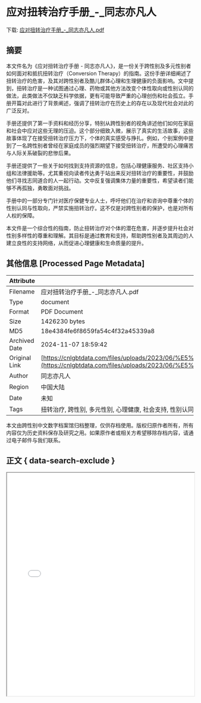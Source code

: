 # 应对扭转治疗手册_-_同志亦凡人

<!-- tcd_download_link -->
下载: [应对扭转治疗手册_-_同志亦凡人.pdf](应对扭转治疗手册_-_同志亦凡人.pdf)
<!-- tcd_download_link_end -->

## 摘要

<!-- tcd_abstract -->
本文件名为《应对扭转治疗手册 - 同志亦凡人》，是一份关于跨性别及多元性别者如何面对和抵抗扭转治疗（Conversion Therapy）的指南。这份手册详细阐述了扭转治疗的危害，及其对跨性别者及酷儿群体心理和生理健康的负面影响。文中提到，扭转治疗是一种试图通过心理、药物或其他方法改变个体性取向或性别认同的做法，此类做法不仅缺乏科学依据，更有可能导致严重的心理创伤和社会孤立。手册开篇对此进行了背景阐述，强调了扭转治疗在历史上的存在以及现代社会对此的广泛反对。

手册还提供了第一手资料和经历分享，特别从跨性别者的视角讲述他们如何在家庭和社会中应对这些无理的压迫。这个部分细致入微，展示了真实的生活故事，这些故事体现了在接受扭转治疗压力下，个体的真实感受与挣扎。例如，个别案例中提到了一名跨性别者曾经在家庭成员的强烈期望下接受扭转治疗，所遭受的心理痛苦与人际关系破裂的悲惨后果。

手册还提供了一些关于如何找到支持资源的信息，包括心理健康服务、社区支持小组和法律援助等。尤其重视向读者传达勇于站出来反对扭转治疗的重要性，并鼓励他们寻找志同道合的人一起行动。文中反复强调集体力量的重要性，希望读者们能够不再孤独，勇敢面对挑战。

手册中的一部分专门针对医疗保健专业人士，呼吁他们在治疗和咨询中尊重个体的性别认同与性取向，严禁实施扭转治疗。这不仅是对跨性别者的保护，也是对所有人权的保障。

本文件是一个综合性的指南，防止扭转治疗对个体的潜在危害，并逐步提升社会对性别多样性的尊重和理解。其目标是通过教育和支持，帮助跨性别者及其周边的人建立良性的支持网络，从而促进心理健康和生命质量的提升。

<!-- tcd_abstract_end -->

## 其他信息 [Processed Page Metadata]

| Attribute       | Value                                  |
|-----------------|----------------------------------------|
| Filename        | 应对扭转治疗手册_-_同志亦凡人.pdf                             |
| Type            | document                                 |
| Format          | PDF Document                               |
| Size            | 1426230 bytes                           |
| MD5             | 18e4384fe6f8659fa54c4f32a45339a8                                  |
| Archived Date   | 2024-11-07 18:59:42                             |
| Original Link   | [https://cnlgbtdata.com/files/uploads/2023/06/%E5%BA%94%E5%AF%B9%E6%89%AD%E8%BD%AC%E6%B2%BB%E7%96%97%E6%89%8B%E5%86%8C_01_01_23.pdf](https://cnlgbtdata.com/files/uploads/2023/06/%E5%BA%94%E5%AF%B9%E6%89%AD%E8%BD%AC%E6%B2%BB%E7%96%97%E6%89%8B%E5%86%8C_01_01_23.pdf)                         |
| Author          | 同志亦凡人                               |
| Region          | 中国大陆                               |
| Date            | 未知                                 |
| Tags            | 扭转治疗, 跨性别, 多元性别, 心理健康, 社会支持, 性别认同, 酷儿, 生命故事                                 |

本文由跨性别中文数字档案馆归档整理，仅供存档使用。版权归原作者所有，所有内容仅为历史资料保存及研究之用。如果原作者或相关方希望移除存档内容，请通过电子邮件与我们联系。

## 正文 { data-search-exclude }

<!-- tcd_main_text -->
<iframe src="../应对扭转治疗手册_-_同志亦凡人.pdf" width="100%" height="600px">
    <p>无法显示PDF，请下载查看。</p>
</iframe>
<!-- tcd_main_text_end -->

